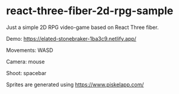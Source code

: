 # react-three-fiber-2d-rpg-sample

Just a simple 2D RPG video-game based on React Three fiber.

Demo: https://elated-stonebraker-1ba3c9.netlify.app/

Movements: WASD

Camera: mouse

Shoot: spacebar

Sprites are generated using https://www.piskelapp.com/
